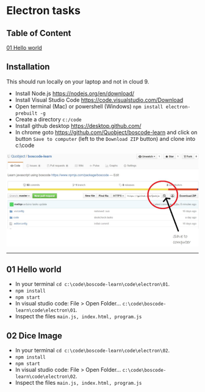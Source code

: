 ﻿# Electron tasks

## Table of Content

[01 Hello world]( #01-hello-world )   


## Installation
This should run locally on your laptop and not in cloud 9.

* Install Node.js https://nodejs.org/en/download/
* Install Visual Studio Code https://code.visualstudio.com/Download
* Open terminal (Mac) or powershell (Windows) `npm install electron-prebuilt -g`
* Create a directory `c:/code`
* Install github desktop https://desktop.github.com/
* In chrome goto https://github.com/Quobject/boscode-learn and click on button `Save to computer` (left to the `Download ZIP` button) and clone into c:\code

![Save to computer](images/002.jpeg)

___

## 01 Hello world

* In your terminal `cd c:\code\boscode-learn\code\electron\01`.
* `npm install`
* `npm start`
* In visual studio code: File > Open Folder... `c:\code\boscode-learn\code\electron\01`.
* Inspect the files `main.js, index.html, program.js`

## 02 Dice Image

* In your terminal `cd c:\code\boscode-learn\code\electron\02`.
* `npm install`
* `npm start`
* In visual studio code: File > Open Folder... `c:\code\boscode-learn\code\electron\02`.
* Inspect the files `main.js, index.html, program.js`

